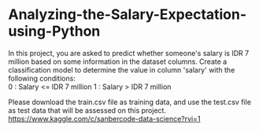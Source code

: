 # Analyzing-the-Salary-Expectation-using-Python
In this project, you are asked to predict whether someone's salary is IDR 7 million based on some information in the dataset columns. Create a classification model to determine the value in column 'salary' with the following conditions:  
0 : Salary &lt;= IDR 7 million 
1 : Salary > IDR 7 million 

Please download the train.csv file as training data, and use the test.csv file as test data that will be assessed on this project.
https://www.kaggle.com/c/sanbercode-data-science?rvi=1

